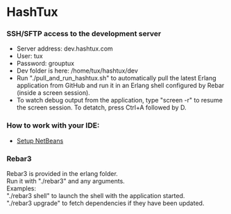 # HashTux
### SSH/SFTP access to the development server
* Server address: dev.hashtux.com
* User: tux
* Password: grouptux
* Dev folder is here: /home/tux/hashtux/dev
* Run "./pull_and_run_hashtux.sh" to automatically pull the latest Erlang application from GitHub and run it in an Erlang shell configured by Rebar (inside a screen session).
* To watch debug output from the application, type "screen -r" to resume the screen session. To detatch, press Ctrl+A followed by D.

### How to work with your IDE:
* [Setup NetBeans](https://github.com/TacoVox/HashTux/blob/master/NetBeansSetup.MD)

### Rebar3
Rebar3 is provided in the erlang folder.<br />
Run it with "./rebar3" and any arguments.<br />
Examples: <br />
"./rebar3 shell" to launch the shell with the application started.<br />
"./rebar3 upgrade" to fetch dependencies if they have been updated. <br />
